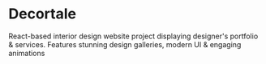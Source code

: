 # Decortale
React-based interior design website project displaying designer's portfolio &amp; services. Features stunning design galleries, modern UI &amp; engaging animations
